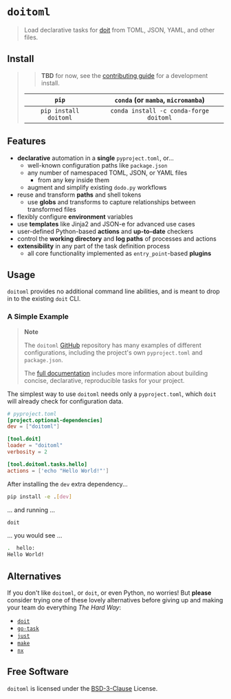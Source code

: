 # `doitoml`

> Load declarative tasks for [doit] from TOML, JSON, YAML, and other files.

## Install

> > **TBD** for now, see the [contributing guide] for a development install.
>
> |         `pip`         |   `conda` (or `mamba`, `micromamba`)   |
> | :-------------------: | :------------------------------------: |
> | `pip install doitoml` | `conda install -c conda-forge doitoml` |

## Features

- **declarative** automation in a **single** `pyproject.toml`, or...
  - well-known configuration paths like `package.json`
  - any number of namespaced TOML, JSON, or YAML files
    - from any key inside them
  - augment and simplify existing `dodo.py` workflows
- reuse and transform **paths** and shell tokens
  - use **globs** and transforms to capture relationships between transformed files
- flexibly configure **environment** variables
- use **templates** like Jinja2 and JSON-e for advanced use cases
- user-defined Python-based **actions** and **up-to-date** checkers
- control the **working directory** and **log paths** of processes and actions
- **extensibility** in any part of the task definition process
  - all core functionality implemented as `entry_point`-based **plugins**

## Usage

`doitoml` provides no additional command line abilities, and is meant to drop in to the
existing `doit` CLI.

### A Simple Example

> **Note**
>
> The `doitoml` [GitHub] repository has many examples of different configurations,
> including the project's own `pyproject.toml` and `package.json`.
>
> The [full documentation][docs] includes more information about building concise,
> declarative, reproducible tasks for your project.

The simplest way to use `doitoml` needs only a `pyproject.toml`, which `doit` will
already check for configuration data.

```toml
# pyproject.toml
[project.optional-dependencies]
dev = ["doitoml"]

[tool.doit]
loader = "doitoml"
verbosity = 2

[tool.doitoml.tasks.hello]
actions = ['echo "Hello World!"']
```

After installing the `dev` extra dependency...

```bash
pip install -e .[dev]
```

... and running ...

```bash
doit
```

... you would see ...

```bash
.  hello:
Hello World!
```

## Alternatives

If you don't like `doitoml`, or `doit`, or even Python, no worries! But **please**
consider trying one of these lovely alternatives before giving up and making your team
do everything _The Hard Way_:

- [`doit`][doit]
- [`go-task`](https://github.com/go-task/task)
- [`just`](https://github.com/casey/just)
- [`make`](https://www.gnu.org/software/make)
- [`nx`](https://nx.dev)

## Free Software

`doitoml` is licensed under the [BSD-3-Clause] License.

[bsd-3-clause]: https://github.com/deathbeds/doitoml/tree/main/LICENSE.txt
[contributing guide]: https://github.com/deathbeds/doitoml/tree/main/CONTRIBUTING.md
[docs]: https://doitoml.rtfd.io
[doit]: https://github.com/pydoit/doit
[github]: https://github.com/deathbeds/doitoml
